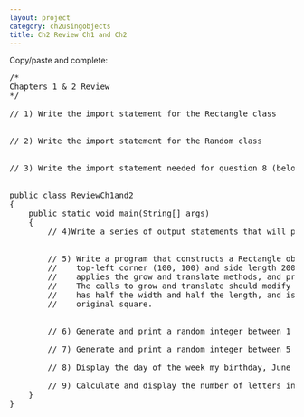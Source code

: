 ```yaml
---
layout: project
category: ch2usingobjects
title: Ch2 Review Ch1 and Ch2
---
```

Copy/paste and complete:
<pre>
/*
Chapters 1 & 2 Review
*/

// 1) Write the import statement for the Rectangle class


// 2) Write the import statement for the Random class


// 3) Write the import statement needed for question 8 (below)


public class ReviewCh1and2
{
	public static void main(String[] args)
	{
		// 4)Write a series of output statements that will produce a smiley face


		// 5) Write a program that constructs a Rectangle object square with
		//    top-left corner (100, 100) and side length 200, prints its location,
		//    applies the grow and translate methods, and prints the location again.
		//    The calls to grow and translate should modify the square so that it
		//    has half the width and half the length, and is centered in the
		//    original square.


		// 6) Generate and print a random integer between 1 and 100, inclusive.

		// 7) Generate and print a random integer between 5 and 10, inclusive.

		// 8) Display the day of the week my birthday, June 15th, was on this year.

		// 9) Calculate and display the number of letters in the word "Bradley".
	}
}
</pre>
